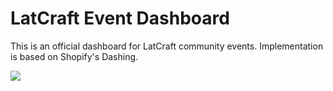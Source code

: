 LatCraft Event Dashboard
==========================

This is an official dashboard for LatCraft community events. Implementation is based on Shopify's Dashing.

<img src="https://raw.githubusercontent.com/latcraft/dashboard/master/assets/images/preview.png" />


